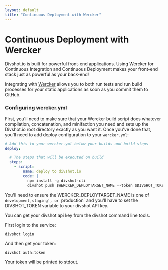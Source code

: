 ```yaml
---
layout: default
title: "Continuous Deployment with Wercker"
---
```


# Continuous Deployment with Wercker

<p class="lead">Divshot.io is built for powerful front-end applications. Using Wercker for Continuous Integration and
Continuous Deployment makes your front-end stack just as powerful as your back-end!</p>

Integrating with [Wercker](http://wercker.com/) allows you to both run tests and run build processes for your static applications as soon
as you commit them to GitHub.

### Configuring wercker.yml

First, you'll need to make sure that your Wercker build script does whatever compilation, concatenation, and minifaction
you need and sets up the Divshot.io root directory exactly as you want it. Once you've done that, you'll need to add
deploy configuration to your `wercker.yml`:

```yaml
# Add this to your wercker.yml below your builds and build steps
deploy:

  # The steps that will be executed on build
  steps:
    - script:
        name: deploy to divshot.io
        code: |
          npm install -g divshot-cli 
          divshot push $WERCKER_DEPLOYTARGET_NAME --token $DIVSHOT_TOKEN
```

You'll need to ensure the WERCKER_DEPLOYTARGET_NAME is one of `development`, `staging', or `production` and you'll have to
set the DIVSHOT_TOKEN variable to your divshot API key.

You can get your divshot api key from the divshot command line tools.

First login to the service:

    divshot login

And then get your token:

    divshot auth:token

Your token will be printed to stdout.